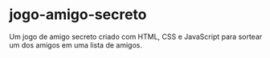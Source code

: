 # jogo-amigo-secreto
Um jogo de amigo secreto criado com HTML, CSS e JavaScript para sortear um dos amigos em uma lista de amigos.
